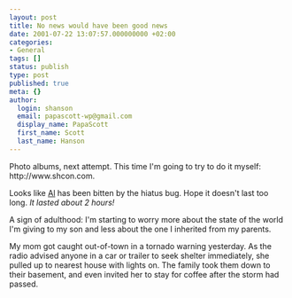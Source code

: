 ```yaml
---
layout: post
title: No news would have been good news
date: 2001-07-22 13:07:57.000000000 +02:00
categories:
- General
tags: []
status: publish
type: post
published: true
meta: {}
author:
  login: shanson
  email: papascott-wp@gmail.com
  display_name: PapaScott
  first_name: Scott
  last_name: Hanson
---
```

<p>Photo albums, next attempt. This time I'm going to try to do it myself: http://www.shcon.com.</p>
<p>Looks like <a href="http://www.vfth.com">Al</a> has been bitten by the hiatus bug. Hope it doesn't last too long. <i>It lasted about 2 hours!</i></p>
<p>A sign of adulthood: I'm starting to worry more about the state of the world I'm giving to my son and less about the one I inherited from my parents.</p>
<p>My mom got caught out-of-town in a tornado warning yesterday. As the radio advised anyone in a car or trailer to seek shelter immediately, she pulled up to nearest house with lights on. The family took them down to their basement, and even invited her to stay for coffee after the storm had passed.</p>
